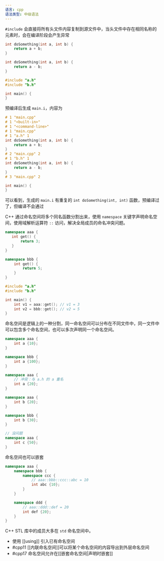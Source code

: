 ```yaml
---
语言: cpp
语法类型: 中级语法
---
```

`#include` 会直接将所有头文件内容复制到源文件中，当头文件中存在相同名称的元素时，会在编译阶段会产生异常

```cpp title:a.h
int doSomething(int a, int b) {
    return a + b;
}
```

```cpp title:b.h
int doSomething(int a, int b) {
    return a - b;
}
```

```cpp title:main.cpp
#include "a.h"
#include "b.h"

int main() {
}
```

预编译后生成 `main.i`，内容为

```cpp
# 1 "main.cpp"
# 1 "<built-in>"
# 1 "<command-line>"
# 1 "main.cpp"
# 1 "a.h" 1
int doSomething(int a, int b) {
    return a + b;
}
# 2 "main.cpp" 2
# 1 "b.h" 1
int doSomething(int a, int b) {
    return a - b;
}
# 3 "main.cpp" 2

int main() {
}
```

可以看到，生成的 `main.i` 有重复的 `int doSomething(int, int)` 函数，预编译过了，但编译不会通过

C++ 通过命名空间将多个同名函数分割出来，使用 `namespace` 关键字声明命名空间，使用域解析运算符 `::` 访问，解决全局成员的命名冲突问题。

```cpp title:a.h
namespace aaa {
   int get() {
       return 3;
   }
}
```

```cpp title:b.h
namespace bbb {
    int get() {
        return 5;
    }
}
```

```cpp title:main.cpp
#include "a.h"
#include "b.h"

int main() {
    int v1 = aaa::get(); // v1 = 3
    int v2 = bbb::get(); // v2 = 5
}
```

命名空间是逻辑上的一种分割，同一命名空间可以分布在不同文件中，同一文件中可以包含多个命名空间，也可以多次声明同一个命名空间。

```cpp title:a.h
namespace aaa {
    int a {10};
}
```

```cpp title:b.h
namespace bbb {
    int a {100};
}
```

```cpp title:c.h
namespace aaa {
    // 冲突：与 a.h 的 a 重名
    int a {20};
}
```

```cpp title:d.h
namespace aaa {
    int b {20};
}

namespace bbb {
    int b {30};
}

// 没问题
namespace aaa {
    int c {50};
}
```

命名空间也可以嵌套

```cpp title:e.h
namespace aaa {
    namespace bbb {
        namespace ccc {
            // aaa::bbb::ccc::abc = 10
            int abc {10};
        }
    }

    namespace ddd {
        // aaa::ddd::def = 20
        int def {20};
    }
}
```

C++ STL 库中的成员大多在 `std` 命名空间中。

- 使用 [[using]] 引入已有命名空间
- #cpp11 [[内联命名空间]]可以将某个命名空间的内容导出到外层命名空间
- #cpp17 命名空间允许在[[嵌套命名空间|声明时嵌套]]
